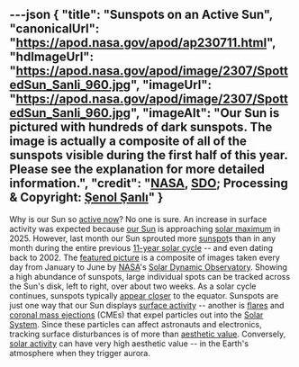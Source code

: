 ---json
{
  "title": "Sunspots on an Active Sun",
  "canonicalUrl": "https://apod.nasa.gov/apod/ap230711.html",
  "hdImageUrl": "https://apod.nasa.gov/apod/image/2307/SpottedSun_Sanli_960.jpg",
  "imageUrl": "https://apod.nasa.gov/apod/image/2307/SpottedSun_Sanli_960.jpg",
  "imageAlt": "Our Sun is pictured with hundreds of dark sunspots. The image is actually a composite of all of the sunspots visible during the first half of this year. Please see the explanation for more detailed information.",
  "credit": "[NASA](https://www.nasa.gov/), [SDO](https://sdo.gsfc.nasa.gov/); Processing & Copyright: [Şenol Şanlı](https://www.instagram.com/snlsanli/)"
}
---

Why is our Sun so [active now](https://spaceweather.com/images2023/02jul23/sunspotcounts.jpg)? No one is sure. An increase in surface activity was expected because [our Sun](https://solarsystem.nasa.gov/solar-system/sun/overview/) is approaching [solar maximum](https://en.wikipedia.org/wiki/Solar_maximum) in 2025. However, last month our Sun sprouted more [sunspot](https://apod.nasa.gov/apod/ap230517.html)s than in any month during the entire previous [11-year solar cycle](https://www.livescience.com/33345-solar-cycle-sun-activity.html) -- and even dating back to 2002. The [featured picture](https://www.instagram.com/p/CuZ1M4MoYx6/) is a composite of images taken every day from January to June by [NASA](https://www.nasa.gov/)'s [Solar Dynamic Observatory](https://www.nasa.gov/mission_pages/sdo/main/index.html). Showing a high abundance of sunspots, large individual spots can be tracked across the Sun's disk, left to right, over about two weeks. As a solar cycle continues, sunspots typically [appear closer](https://en.wikipedia.org/wiki/Sp%C3%B6rer%27s_law) to the equator. Sunspots are just one way that our Sun displays [surface activity](https://apod.nasa.gov/apod/ap141022.html) -- another is [flares](https://apod.nasa.gov/apod/ap180902.html) and [coronal mass ejections](https://www.nasa.gov/content/goddard/the-difference-between-flares-and-cmes) (CMEs) that expel particles out into the [Solar System](https://solarsystem.nasa.gov/solar-system/our-solar-system/in-depth/). Since these particles can affect astronauts and electronics, tracking surface disturbances is of more than [aesthetic value](https://i.pinimg.com/originals/19/70/c4/1970c4a0f2b45435436b547c27b54ea7.png). Conversely, [solar activity](https://www.nasa.gov/mission_pages/sunearth/the-heliopedia) can have very high aesthetic value -- in the Earth's atmosphere when they trigger aurora.
